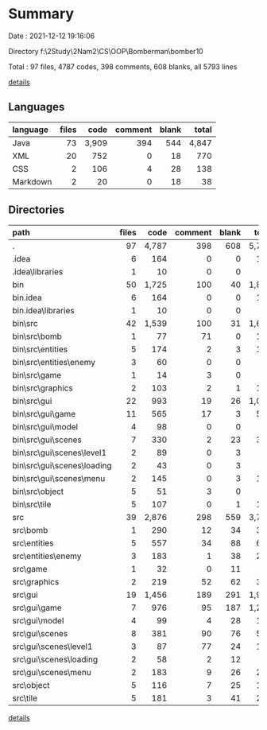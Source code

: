 # Summary

Date : 2021-12-12 19:16:06

Directory f:\2Study\2Nam2\CS\OOP\Bomberman\bomber10

Total : 97 files,  4787 codes, 398 comments, 608 blanks, all 5793 lines

[details](details.md)

## Languages
| language | files | code | comment | blank | total |
| :--- | ---: | ---: | ---: | ---: | ---: |
| Java | 73 | 3,909 | 394 | 544 | 4,847 |
| XML | 20 | 752 | 0 | 18 | 770 |
| CSS | 2 | 106 | 4 | 28 | 138 |
| Markdown | 2 | 20 | 0 | 18 | 38 |

## Directories
| path | files | code | comment | blank | total |
| :--- | ---: | ---: | ---: | ---: | ---: |
| . | 97 | 4,787 | 398 | 608 | 5,793 |
| .idea | 6 | 164 | 0 | 0 | 164 |
| .idea\libraries | 1 | 10 | 0 | 0 | 10 |
| bin | 50 | 1,725 | 100 | 40 | 1,865 |
| bin\.idea | 6 | 164 | 0 | 0 | 164 |
| bin\.idea\libraries | 1 | 10 | 0 | 0 | 10 |
| bin\src | 42 | 1,539 | 100 | 31 | 1,670 |
| bin\src\bomb | 1 | 77 | 71 | 0 | 148 |
| bin\src\entities | 5 | 174 | 2 | 3 | 179 |
| bin\src\entities\enemy | 3 | 60 | 0 | 0 | 60 |
| bin\src\game | 1 | 14 | 3 | 0 | 17 |
| bin\src\graphics | 2 | 103 | 2 | 1 | 106 |
| bin\src\gui | 22 | 993 | 19 | 26 | 1,038 |
| bin\src\gui\game | 11 | 565 | 17 | 3 | 585 |
| bin\src\gui\model | 4 | 98 | 0 | 0 | 98 |
| bin\src\gui\scenes | 7 | 330 | 2 | 23 | 355 |
| bin\src\gui\scenes\level1 | 2 | 89 | 0 | 3 | 92 |
| bin\src\gui\scenes\loading | 2 | 43 | 0 | 3 | 46 |
| bin\src\gui\scenes\menu | 2 | 145 | 0 | 3 | 148 |
| bin\src\object | 5 | 51 | 3 | 0 | 54 |
| bin\src\tile | 5 | 107 | 0 | 1 | 108 |
| src | 39 | 2,876 | 298 | 559 | 3,733 |
| src\bomb | 1 | 290 | 12 | 34 | 336 |
| src\entities | 5 | 557 | 34 | 88 | 679 |
| src\entities\enemy | 3 | 183 | 1 | 38 | 222 |
| src\game | 1 | 32 | 0 | 11 | 43 |
| src\graphics | 2 | 219 | 52 | 62 | 333 |
| src\gui | 19 | 1,456 | 189 | 291 | 1,936 |
| src\gui\game | 7 | 976 | 95 | 187 | 1,258 |
| src\gui\model | 4 | 99 | 4 | 28 | 131 |
| src\gui\scenes | 8 | 381 | 90 | 76 | 547 |
| src\gui\scenes\level1 | 3 | 87 | 77 | 24 | 188 |
| src\gui\scenes\loading | 2 | 58 | 2 | 12 | 72 |
| src\gui\scenes\menu | 2 | 183 | 9 | 26 | 218 |
| src\object | 5 | 116 | 7 | 25 | 148 |
| src\tile | 5 | 181 | 3 | 41 | 225 |

[details](details.md)